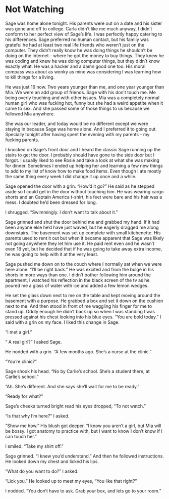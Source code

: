 # Not Watching

Sage was home alone tonight. His parents were out on a date and his sister was gone and off to college. Carla didn’t like me much anyway, I didn’t conform to her perfect view of Sage’s life. I was perfectly happy catering to his differences. Sage preferred no human contact, but his family was grateful he had at least two real life friends who weren’t just on the computer. They didn’t really know he was doing things he shouldn’t be doing on the internet - where he got the money to buy things. They knew he was coding and knew he was doing computer things, but they didn’t know exactly what. He was a hacker and a damn good one too. His moral compass was about as wonky as mine was considering I was learning how to kill things for a living.

He was just 16 now. Two years younger than me, and one year younger than Mia. We were an add group of friends. Sage with his don’t touch me. Me being overly touching and with other issues. Mia was a completely normal human girl who was fucking hot, funny but she had a weird appetite when it came to sex. And she passed some of those things to us because we followed Mia anywhere.

She was our leader, and today would be no different except we were staying in because Sage was home alone. And I preferred it to going out. Specially tonight after having spent the evening with my parents - my fucking parents.

I knocked on Sage’s front door and I heard the classic Sage running up the stairs to get the door. I probably should have gone to the side door but I forgot. I usually liked to see Rosie and take a look at what she was making for dinner. Sometimes I ended up helping her and learning a few new things to add to my list of know how to make food items. Even though I ate mostly the same thing every week I did change it up once and a while.

Sage opened the door with a grin. “How’d it go?” He said as he stepped aside so I could get in the door without touching him. He was wearing cargo shorts and an Captain America t-shirt, his feet were bare and his hair was a mess. I doubted he’d been dressed for long.

I shrugged. “Swimmingly. I don’t want to talk about it.”

Sage grinned and shut the door behind me and grabbed my hand. If it had been anyone else he’d have just waved, but he eagerly dragged me along downstairs. The basement was set up complete with small kitchenette. His parents used to rent it out but when it became apparent that Sage was likely not going anywhere they let him use it. He paid rent even and he wasn’t even 18 yet, but he decided that if he was going to take away extra income, he was going to help with it at the very least.

Sage pushed me down on to the couch where I normally sat when we were here alone. “I’ll be right back.” He was excited and from the bulge in his shorts in more ways than one. I didn’t bother following him around the apartment, I watched his reflection in the black screen of the tv as he poured me a glass of water with ice and added a few lemon wedges.

He set the glass down next to me on the table and kept moving around the basement with a purpose. He grabbed a box and set it down on the cushion next to me. And then stood in front of me waggling his finger for me to stand up. Oddly enough he didn’t back up so when I was standing I was pressed against his chest looking into his blue eyes. “You are bold today.” I said with a grin on my face. I liked this change in Sage.

“I met a girl.”

“ A real girl?” I asked Sage.

He nodded with a grin. “A few months ago. She’s a nurse at the clinic.”

“You’re clinic?”

Sage shook his head. “No by Carlie’s school. She’s a student there, at Carlie’s school.”

“Ah. She’s different. And she says she’ll wait for me to be ready.”

“Ready for what?”

Sage’s cheeks turned bright read his eyes dropped, “To not watch.”

“Is that why I’m here?” I asked.

“Show me how.” His blush got deeper. “I know you aren’t a girl, but Mia will be bossy. I got anatomy to practice with, but I want to know I don’t know if I can touch her.”

I smiled. “Take my shirt off.”

Sage grinned. “I knew you’d understand.” And then he followed instructions. He looked down my chest and licked his lips.

“What do you want to do?” I asked.

“Lick you.” He looked up to meet my eyes, “You like that right?”

I nodded. “You don’t have to ask. Grab your box, and lets go to your room.”



